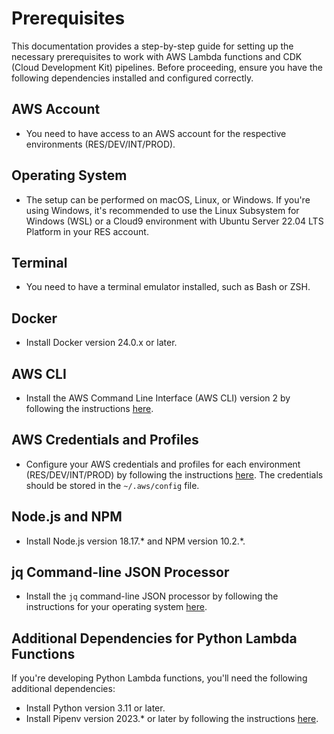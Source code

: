 # Prerequisites

This documentation provides a step-by-step guide for setting up the necessary prerequisites to work with AWS Lambda functions and CDK (Cloud Development Kit) pipelines. Before proceeding, ensure you have the following dependencies installed and configured correctly.

## AWS Account

- You need to have access to an AWS account for the respective environments (RES/DEV/INT/PROD).

## Operating System

- The setup can be performed on macOS, Linux, or Windows. If you're using Windows, it's recommended to use the Linux Subsystem for Windows (WSL) or a Cloud9 environment with Ubuntu Server 22.04 LTS Platform in your RES account.

## Terminal

- You need to have a terminal emulator installed, such as Bash or ZSH.

## Docker

- Install Docker version 24.0.x or later.

## AWS CLI

- Install the AWS Command Line Interface (AWS CLI) version 2 by following the instructions [here](https://docs.aws.amazon.com/cli/latest/userguide/getting-started-install.html).

## AWS Credentials and Profiles

- Configure your AWS credentials and profiles for each environment (RES/DEV/INT/PROD) by following the instructions [here](https://docs.aws.amazon.com/cli/latest/userguide/cli-configure-files.html). The credentials should be stored in the `~/.aws/config` file.

## Node.js and NPM

- Install Node.js version 18.17.* and NPM version 10.2.*.

## jq Command-line JSON Processor

- Install the `jq` command-line JSON processor by following the instructions for your operating system [here](https://stedolan.github.io/jq/download/).

## Additional Dependencies for Python Lambda Functions

If you're developing Python Lambda functions, you'll need the following additional dependencies:

- Install Python version 3.11 or later.
- Install Pipenv version 2023.* or later by following the instructions [here](https://pipenv.pypa.io/en/latest/).
